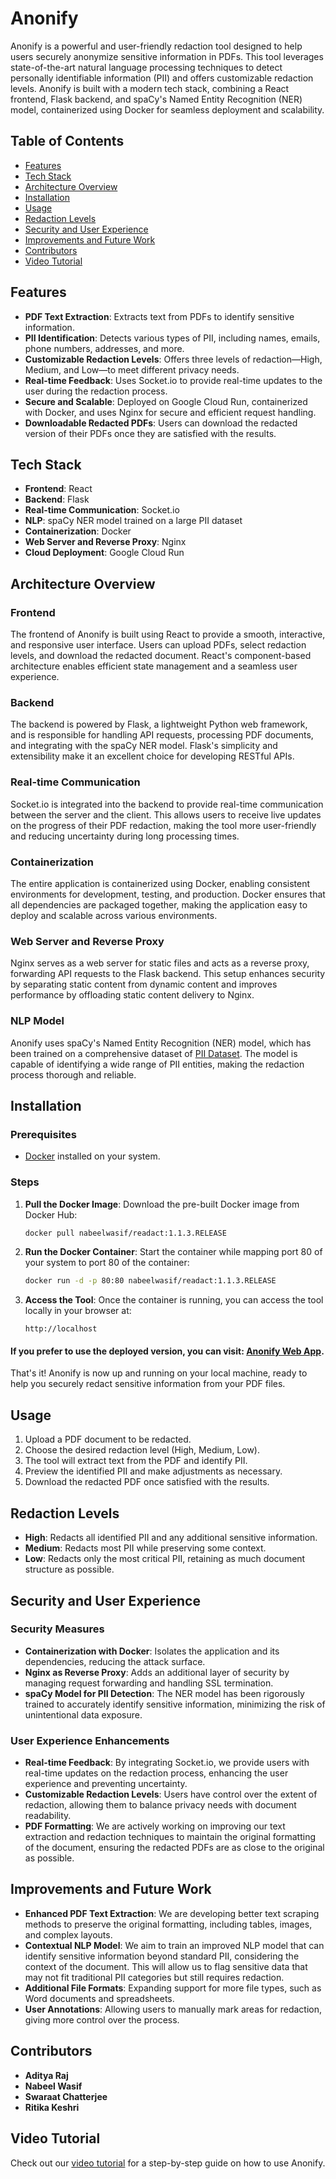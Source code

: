 # Anonify

Anonify is a powerful and user-friendly redaction tool designed to help users securely anonymize sensitive information in PDFs. This tool leverages state-of-the-art natural language processing techniques to detect personally identifiable information (PII) and offers customizable redaction levels. Anonify is built with a modern tech stack, combining a React frontend, Flask backend, and spaCy's Named Entity Recognition (NER) model, containerized using Docker for seamless deployment and scalability.

## Table of Contents

- [Features](#features)
- [Tech Stack](#tech-stack)
- [Architecture Overview](#architecture-overview)
- [Installation](#installation)
- [Usage](#usage)
- [Redaction Levels](#redaction-levels)
- [Security and User Experience](#security-and-user-experience)
- [Improvements and Future Work](#improvements-and-future-work)
- [Contributors](#contributors)
- [Video Tutorial](#video-tutorial)

## Features

- **PDF Text Extraction**: Extracts text from PDFs to identify sensitive information.
- **PII Identification**: Detects various types of PII, including names, emails, phone numbers, addresses, and more.
- **Customizable Redaction Levels**: Offers three levels of redaction—High, Medium, and Low—to meet different privacy needs.
- **Real-time Feedback**: Uses Socket.io to provide real-time updates to the user during the redaction process.
- **Secure and Scalable**: Deployed on Google Cloud Run, containerized with Docker, and uses Nginx for secure and efficient request handling.
- **Downloadable Redacted PDFs**: Users can download the redacted version of their PDFs once they are satisfied with the results.

## Tech Stack

- **Frontend**: React
- **Backend**: Flask
- **Real-time Communication**: Socket.io
- **NLP**: spaCy NER model trained on a large PII dataset
- **Containerization**: Docker
- **Web Server and Reverse Proxy**: Nginx
- **Cloud Deployment**: Google Cloud Run

## Architecture Overview

### Frontend

The frontend of Anonify is built using React to provide a smooth, interactive, and responsive user interface. Users can upload PDFs, select redaction levels, and download the redacted document. React's component-based architecture enables efficient state management and a seamless user experience.

### Backend

The backend is powered by Flask, a lightweight Python web framework, and is responsible for handling API requests, processing PDF documents, and integrating with the spaCy NER model. Flask's simplicity and extensibility make it an excellent choice for developing RESTful APIs.

### Real-time Communication

Socket.io is integrated into the backend to provide real-time communication between the server and the client. This allows users to receive live updates on the progress of their PDF redaction, making the tool more user-friendly and reducing uncertainty during long processing times.

### Containerization

The entire application is containerized using Docker, enabling consistent environments for development, testing, and production. Docker ensures that all dependencies are packaged together, making the application easy to deploy and scalable across various environments.

### Web Server and Reverse Proxy

Nginx serves as a web server for static files and acts as a reverse proxy, forwarding API requests to the Flask backend. This setup enhances security by separating static content from dynamic content and improves performance by offloading static content delivery to Nginx.

### NLP Model

Anonify uses spaCy's Named Entity Recognition (NER) model, which has been trained on a comprehensive dataset of [PII Dataset](https://www.kaggle.com/datasets/alejopaullier/pii-external-dataset). The model is capable of identifying a wide range of PII entities, making the redaction process thorough and reliable.

## Installation

### Prerequisites

- [Docker](https://www.docker.com/get-started) installed on your system.

### Steps

1. **Pull the Docker Image**: Download the pre-built Docker image from Docker Hub:
    ```bash
    docker pull nabeelwasif/readact:1.1.3.RELEASE
    ```
2. **Run the Docker Container**: Start the container while mapping port 80 of your system to port 80 of the container:
    ```bash
    docker run -d -p 80:80 nabeelwasif/readact:1.1.3.RELEASE
    ```
3. **Access the Tool**: Once the container is running, you can access the tool locally in your browser at:
    ```
    http://localhost
    ```

#### If you prefer to use the deployed version, you can visit: [Anonify Web App](https://readact-540550814081.asia-south1.run.app/).

That's it! Anonify is now up and running on your local machine, ready to help you securely redact sensitive information from your PDF files.

## Usage

1. Upload a PDF document to be redacted.
2. Choose the desired redaction level (High, Medium, Low).
3. The tool will extract text from the PDF and identify PII.
4. Preview the identified PII and make adjustments as necessary.
5. Download the redacted PDF once satisfied with the results.

## Redaction Levels

- **High**: Redacts all identified PII and any additional sensitive information.
- **Medium**: Redacts most PII while preserving some context.
- **Low**: Redacts only the most critical PII, retaining as much document structure as possible.

## Security and User Experience

### Security Measures

- **Containerization with Docker**: Isolates the application and its dependencies, reducing the attack surface.
- **Nginx as Reverse Proxy**: Adds an additional layer of security by managing request forwarding and handling SSL termination.
- **spaCy Model for PII Detection**: The NER model has been rigorously trained to accurately identify sensitive information, minimizing the risk of unintentional data exposure.

### User Experience Enhancements

- **Real-time Feedback**: By integrating Socket.io, we provide users with real-time updates on the redaction process, enhancing the user experience and preventing uncertainty.
- **Customizable Redaction Levels**: Users have control over the extent of redaction, allowing them to balance privacy needs with document readability.
- **PDF Formatting**: We are actively working on improving our text extraction and redaction techniques to maintain the original formatting of the document, ensuring the redacted PDFs are as close to the original as possible.

## Improvements and Future Work

- **Enhanced PDF Text Extraction**: We are developing better text scraping methods to preserve the original formatting, including tables, images, and complex layouts.
- **Contextual NLP Model**: We aim to train an improved NLP model that can identify sensitive information beyond standard PII, considering the context of the document. This will allow us to flag sensitive data that may not fit traditional PII categories but still requires redaction.
- **Additional File Formats**: Expanding support for more file types, such as Word documents and spreadsheets.
- **User Annotations**: Allowing users to manually mark areas for redaction, giving more control over the process.

## Contributors

- **Aditya Raj**
- **Nabeel Wasif**
- **Swaraat Chatterjee**
- **Ritika Keshri**

## Video Tutorial

Check out our [video tutorial](https://www.youtube.com/watch?v=r-80MlJG5wI) for a step-by-step guide on how to use Anonify.
